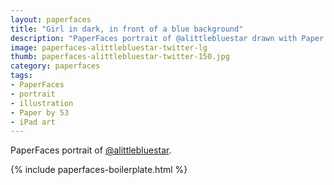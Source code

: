 ```yaml
---
layout: paperfaces
title: "Girl in dark, in front of a blue background"
description: "PaperFaces portrait of @alittlebluestar drawn with Paper by 53 on an iPad."
image: paperfaces-alittlebluestar-twitter-lg
thumb: paperfaces-alittlebluestar-twitter-150.jpg
category: paperfaces
tags: 
- PaperFaces
- portrait
- illustration
- Paper by 53
- iPad art
---
```


PaperFaces portrait of [@alittlebluestar](http://twitter.com/alittlebluestar).

{% include paperfaces-boilerplate.html %}